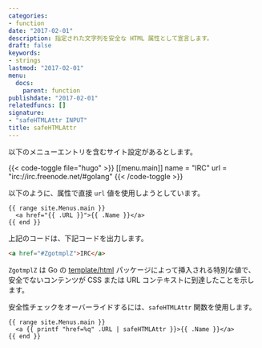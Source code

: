 ```yaml
---
categories:
- function
date: "2017-02-01"
description: 指定された文字列を安全な HTML 属性として宣言します。
draft: false
keywords:
- strings
lastmod: "2017-02-01"
menu:
  docs:
    parent: function
publishdate: "2017-02-01"
relatedfuncs: []
signature:
- "safeHTMLAttr INPUT"
title: safeHTMLAttr
---
```


以下のメニューエントリを含むサイト設定があるとします。

{{< code-toggle file="hugo" >}}
[[menu.main]]
  name = "IRC"
  url = "irc://irc.freenode.net/#golang"
{{< /code-toggle >}}

以下のように、属性で直接 `url` 値を使用しようとしています。

```go-html-template
{{ range site.Menus.main }}
  <a href="{{ .URL }}">{{ .Name }}</a>
{{ end }}
``` 

上記のコードは、下記コードを出力します。

```html
<a href="#ZgotmplZ">IRC</a>
```

`ZgotmplZ` は Go の [template/html] パッケージによって挿入される特別な値で、安全でないコンテンツが CSS または URL コンテキストに到達したことを示します。

安全性チェックをオーバーライドするには、`safeHTMLAttr` 関数を使用します。

```go-html-template
{{ range site.Menus.main }}
  <a {{ printf "href=%q" .URL | safeHTMLAttr }}>{{ .Name }}</a>
{{ end }}
``` 

[template/html]: https://pkg.go.dev/html/template
